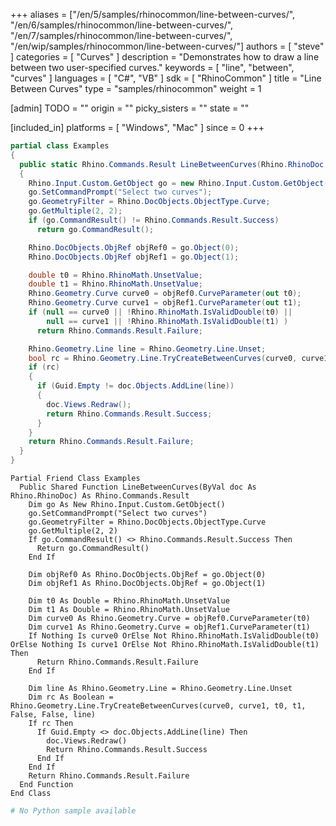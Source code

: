 +++
aliases = ["/en/5/samples/rhinocommon/line-between-curves/", "/en/6/samples/rhinocommon/line-between-curves/", "/en/7/samples/rhinocommon/line-between-curves/", "/en/wip/samples/rhinocommon/line-between-curves/"]
authors = [ "steve" ]
categories = [ "Curves" ]
description = "Demonstrates how to draw a line between two user-specified curves."
keywords = [ "line", "between", "curves" ]
languages = [ "C#", "VB" ]
sdk = [ "RhinoCommon" ]
title = "Line Between Curves"
type = "samples/rhinocommon"
weight = 1

[admin]
TODO = ""
origin = ""
picky_sisters = ""
state = ""

[included_in]
platforms = [ "Windows", "Mac" ]
since = 0
+++

<div class="codetab-content" id="cs">

```cs
partial class Examples
{
  public static Rhino.Commands.Result LineBetweenCurves(Rhino.RhinoDoc doc)
  {
    Rhino.Input.Custom.GetObject go = new Rhino.Input.Custom.GetObject();
    go.SetCommandPrompt("Select two curves");
    go.GeometryFilter = Rhino.DocObjects.ObjectType.Curve;
    go.GetMultiple(2, 2);
    if (go.CommandResult() != Rhino.Commands.Result.Success)
      return go.CommandResult();

    Rhino.DocObjects.ObjRef objRef0 = go.Object(0);
    Rhino.DocObjects.ObjRef objRef1 = go.Object(1);

    double t0 = Rhino.RhinoMath.UnsetValue;
    double t1 = Rhino.RhinoMath.UnsetValue;
    Rhino.Geometry.Curve curve0 = objRef0.CurveParameter(out t0);
    Rhino.Geometry.Curve curve1 = objRef1.CurveParameter(out t1);
    if (null == curve0 || !Rhino.RhinoMath.IsValidDouble(t0) ||
        null == curve1 || !Rhino.RhinoMath.IsValidDouble(t1) )
      return Rhino.Commands.Result.Failure;

    Rhino.Geometry.Line line = Rhino.Geometry.Line.Unset;
    bool rc = Rhino.Geometry.Line.TryCreateBetweenCurves(curve0, curve1, ref t0, ref t1, false, false, out line);
    if (rc)
    {
      if (Guid.Empty != doc.Objects.AddLine(line))
      {
        doc.Views.Redraw();
        return Rhino.Commands.Result.Success;
      }
    }
    return Rhino.Commands.Result.Failure;
  }
}
```

</div>


<div class="codetab-content" id="vb">

```vbnet
Partial Friend Class Examples
  Public Shared Function LineBetweenCurves(ByVal doc As Rhino.RhinoDoc) As Rhino.Commands.Result
	Dim go As New Rhino.Input.Custom.GetObject()
	go.SetCommandPrompt("Select two curves")
	go.GeometryFilter = Rhino.DocObjects.ObjectType.Curve
	go.GetMultiple(2, 2)
	If go.CommandResult() <> Rhino.Commands.Result.Success Then
	  Return go.CommandResult()
	End If

	Dim objRef0 As Rhino.DocObjects.ObjRef = go.Object(0)
	Dim objRef1 As Rhino.DocObjects.ObjRef = go.Object(1)

	Dim t0 As Double = Rhino.RhinoMath.UnsetValue
	Dim t1 As Double = Rhino.RhinoMath.UnsetValue
	Dim curve0 As Rhino.Geometry.Curve = objRef0.CurveParameter(t0)
	Dim curve1 As Rhino.Geometry.Curve = objRef1.CurveParameter(t1)
	If Nothing Is curve0 OrElse Not Rhino.RhinoMath.IsValidDouble(t0) OrElse Nothing Is curve1 OrElse Not Rhino.RhinoMath.IsValidDouble(t1) Then
	  Return Rhino.Commands.Result.Failure
	End If

	Dim line As Rhino.Geometry.Line = Rhino.Geometry.Line.Unset
	Dim rc As Boolean = Rhino.Geometry.Line.TryCreateBetweenCurves(curve0, curve1, t0, t1, False, False, line)
	If rc Then
	  If Guid.Empty <> doc.Objects.AddLine(line) Then
		doc.Views.Redraw()
		Return Rhino.Commands.Result.Success
	  End If
	End If
	Return Rhino.Commands.Result.Failure
  End Function
End Class
```

</div>


<div class="codetab-content" id="py">

```python
# No Python sample available
```

</div>
